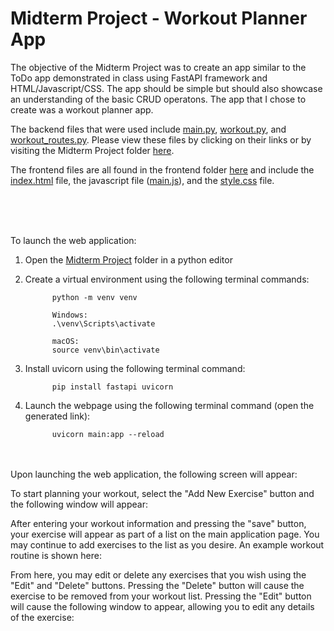 # Midterm Project - Workout Planner App

The objective of the Midterm Project was to create an app similar to the ToDo app demonstrated in class using FastAPI framework and HTML/Javascript/CSS. The app should be simple
but should also showcase an understanding of the basic CRUD operatons. The app that I chose to create was a workout planner app. 

The backend files that were used include [main.py](https://github.com/dasorensen/CS3980/blob/main/Midterm%20Project/main.py), [workout.py](https://github.com/dasorensen/CS3980/blob/main/Midterm%20Project/workout.py), and [workout_routes.py](http://github.com/dasorensen/CS3980/blob/main/Midterm%20Project/workout_routes.py). Please view these files by clicking on their links or by visiting the Midterm Project folder
[here](https://github.com/dasorensen/CS3980/tree/main/Midterm%20Project).

The frontend files are all found in the frontend folder [here](https://github.com/dasorensen/CS3980/tree/main/Midterm%20Project/frontend) and include the [index.html](https://github.com/dasorensen/CS3980/blob/main/Midterm%20Project/frontend/index.html) file, the javascript file ([main.js](https://github.com/dasorensen/CS3980/blob/main/Midterm%20Project/frontend/main.js)), and the [style.css](https://github.com/dasorensen/CS3980/blob/main/Midterm%20Project/frontend/style.css) file. 

<br><br><br>

To launch the web application: 

1. Open the [Midterm Project](https://github.com/dasorensen/CS3980/tree/main/Midterm%20Project) folder in a python editor

2. Create a virtual environment using the following terminal commands:
   
             python -m venv venv

             Windows:
             .\venv\Scripts\activate

             macOS:
             source venv\bin\activate

3. Install uvicorn using the following terminal command:

             pip install fastapi uvicorn

4. Launch the webpage using the following terminal command (open the generated link):
   
             uvicorn main:app --reload

<br><br>
Upon launching the web application, the following screen will appear:


To start planning your workout, select the "Add New Exercise" button and the following window will appear:


After entering your workout information and pressing the "save" button, your exercise will appear as part of a list on the main application page. You may continue to add exercises to the list as you desire. An example workout routine is shown here:


From here, you may edit or delete any exercises that you wish using the "Edit" and "Delete" buttons. Pressing the "Delete" button will cause the exercise to be removed from your workout list. Pressing the "Edit" button will cause the following window to appear, allowing you to edit any details of the exercise: 
